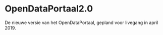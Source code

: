 # OpenDataPortaal2.0
De nieuwe versie van het OpenDataPortaal, gepland voor livegang in april 2019.
